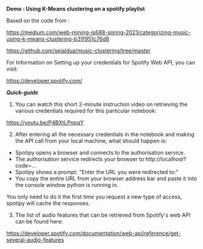 **Demo : Using K-Means clustering on a spotify playlist**

Based on the code from :

https://medium.com/web-mining-is688-spring-2021/categorizing-music-using-k-means-clustering-b31f951c76d8

https://github.com/sejaldua/music-clustering/tree/master

For Information on Setting up your credentials for Spotify Web API, you can visit: 

https://developer.spotify.com/

***Quick-guide***

1) You can watch this short 2-minute instruction video on retrieving the various credentials required for this particular notebook:

https://youtu.be/P4BXtLPnpqY

2) After entering all the necessary credentials in the notebook and making the API call from your local machine, what should happen is:

- Spotipy opens a browser and connects to the authorisation service.
- The authorisation service redirects your browser to http://localhost?code=...
- Spotipy shows a prompt: "Enter the URL you were redirected to:"
- You copy the entire URL from your browser address bar and paste it into the console window python is running in.

You only need to do it the first time you request a new type of access, spotipy will cache the responses.

3) The list of audio features that can be retrieved from Spotify's web API can be found here:

https://developer.spotify.com/documentation/web-api/reference/get-several-audio-features
